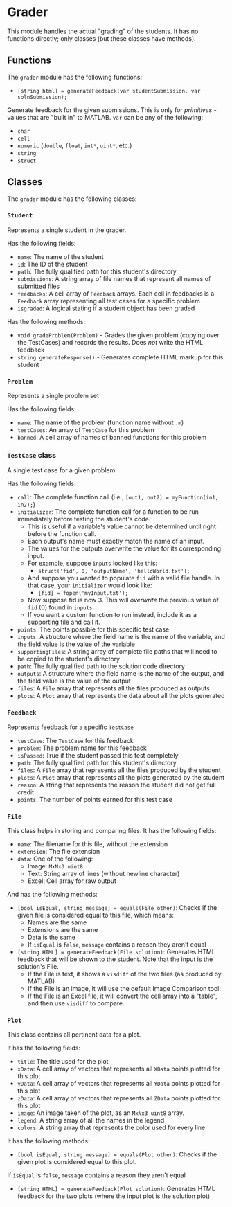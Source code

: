 # Grader

This module handles the actual "grading" of the students. It has no functions directly; only classes (but these classes have methods).

## Functions

The `grader` module has the following functions:

- `[string html] = generateFeedback(var studentSubmission, var solnSubmission);`

Generate feedback for the given submissions. This is only for _primitives_ - values that are "built in" to MATLAB. `var` can be any of the following:

- `char`
- `cell`
- `numeric` (`double`, `float`, `int*`, `uint*`, etc.)
- `string`
- `struct`

## Classes

The `grader` module has the following classes:

### `Student`

Represents a single student in the grader.

Has the following fields:
- `name`: The name of the student
- `id`: The ID of the student
- `path`: The fully qualified path for this student's directory
- `submissions`: A string array of file names that represent all names of submitted files
- `feedbacks`: A cell array of `Feedback` arrays. Each cell in feedbacks is a `Feedback` array representing all test cases for a specific problem
- `isgraded`: A logical stating if a student object has been graded

Has the following methods:
- `void gradeProblem(Problem)` - Grades the given problem (copying over the TestCases) and records the results. Does *not* write the HTML feedback
- `string generateResponse()` - Generates complete HTML markup for this student

### `Problem`

Represents a single problem set

Has the following fields:
- `name`: The name of the problem (function name without `.m`)
- `testCases`: An array of `TestCase` for this problem
- `banned`: A cell array of names of banned functions for this problem

### `TestCase` class

A single test case for a given problem

Has the following fields:
- `call`: The complete function call (i.e., `[out1, out2] = myFunction(in1, in2);`)
- `initializer`: The complete function call for a function to be run immediately before testing the student's code.
    - This is useful if a variable's value cannot be determined until right before the function call.
    - Each output's name must exactly match the name of an input.
    - The values for the outputs overwrite the value for its corresponding input.
    - For example, suppose `inputs` looked like this:
        - `struct('fid', 0, 'outputName', 'helloWorld.txt');`
    - And suppose you wanted to populate `fid` with a valid file handle. In that case, your `initializer` would look like:
        - `[fid] = fopen('myInput.txt');`
    - Now suppose fid is now 3. This will _overwrite_ the previous value of `fid` (0) found in `inputs`.
    - If you want a custom function to run instead, include it as a supporting file and call it.
- `points`: The points possible for this specific test case
- `inputs`: A structure where the field name is the name of the variable, and the field value is the value of the variable
- `supportingFiles`: A string array of complete file paths that will need to be copied to the student's directory
- `path`: The fully qualified path to the solution code directory
- `outputs`: A structure where the field name is the name of the output, and the field value is the value of the output
- `files`: A `File` array that represents all the files produced as outputs
- `plots`: A `Plot` array that represents the data about all the plots generated

### `Feedback`

Represents feedback for a specific `TestCase`

- `testCase`: The `TestCase` for this feedback
- `problem`: The problem name for this feedback
- `isPassed`: True if the student passed this test completely
- `path`: The fully qualified path for this student's directory
- `files`: A `File` array that represents all the files produced by the student
- `plots`: A `Plot` array that represents all the plots generated by the student
- `reason`: A string that represents the reason the student did not get full credit
- `points`: The number of points earned for this test case

### `File`

This class helps in storing and comparing files. It has the following fields:
- `name`: The filename for this file, without the extension
- `extension`: The file extension
- `data`: One of the following:
    - Image: `MxNx3 uint8`
    - Text: String array of lines (without newline character)
    - Excel: Cell array for raw output

And has the following methods:
- `[bool isEqual, string message] = equals(File other)`: Checks if the given file is considered equal to this file, which means:
    - Names are the same
    - Extensions are the same
    - Data is the same
    - If `isEqual` is `false`, `message` contains a reason they aren't equal
- `[string HTML] = generateFeedback(File solution)`: Generates HTML feedback that will be shown to the student. Note that the input is the solution's File.
    - If the File is text, it shows a `visdiff` of the two files (as produced by MATLAB)
    - If the File is an image, it will use the default Image Comparison tool.
    - If the File is an Excel file, it will convert the cell array into a "table", and then use `visdiff` to compare.

### `Plot`

This class contains all pertinent data for a plot.

It has the following fields:
- `title`: The title used for the plot
- `xData`: A cell array of vectors that represents all `XData` points plotted for this plot
- `yData`: A cell array of vectors that represents all `YData` points plotted for this plot
- `zData`: A cell array of vectors that represents all `ZData` points plotted for this plot
- `image`: An image taken of the plot, as an `MxNx3 uint8` array.
- `legend`: A string array of all the names in the legend
- `colors`: A string array that represents the color used for every line

It has the following methods:
- `[bool isEqual, string message] = equals(Plot other)`: Checks if the given plot is considered equal to this plot.

If `isEqual` is `false`, `message` contains a reason they aren't equal

- `[string HTML] = generateFeedback(Plot solution)`: Generates HTML feedback for the two plots (where the input plot is the solution plot)
